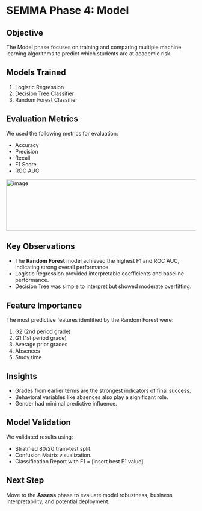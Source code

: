 # SEMMA Phase 4: Model

## Objective
The Model phase focuses on training and comparing multiple machine learning algorithms to predict which students are at academic risk.

## Models Trained
1. Logistic Regression  
2. Decision Tree Classifier  
3. Random Forest Classifier  

## Evaluation Metrics
We used the following metrics for evaluation:
- Accuracy
- Precision
- Recall
- F1 Score
- ROC AUC

<img width="589" height="137" alt="image" src="https://github.com/user-attachments/assets/eea3baa3-90c2-4a94-a5c6-5d5d99c16cdd" />


## Key Observations
- The **Random Forest** model achieved the highest F1 and ROC AUC, indicating strong overall performance.
- Logistic Regression provided interpretable coefficients and baseline performance.
- Decision Tree was simple to interpret but showed moderate overfitting.

## Feature Importance
The most predictive features identified by the Random Forest were:
1. G2 (2nd period grade)
2. G1 (1st period grade)
3. Average prior grades
4. Absences
5. Study time

## Insights
- Grades from earlier terms are the strongest indicators of final success.
- Behavioral variables like absences also play a significant role.
- Gender had minimal predictive influence.

## Model Validation
We validated results using:
- Stratified 80/20 train-test split.
- Confusion Matrix visualization.
- Classification Report with F1 = [insert best F1 value].

## Next Step
Move to the **Assess** phase to evaluate model robustness, business interpretability, and potential deployment.
